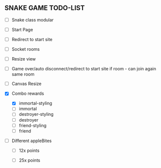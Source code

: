 ## SNAKE GAME TODO-LIST

-[ ] Snake class modular  
-[ ] Start Page  
-[ ] Redirect to start site  
-[ ] Socket rooms  
-[ ] Resize view  
-[ ] Game over/auto disconnect/redirect to start site if room - can join again same room  

-[ ] Canvas Resize  
-[x] Combo rewards  
  - [x] immortal-styling  
  - [ ] immortal  
  - [ ] destroyer-styling  
  - [ ] destroyer  
  - [ ] friend-styling  
  - [ ] friend  

-[ ] Different appleBites  
  - [ ] 12x points  
  - [ ] 25x points  

